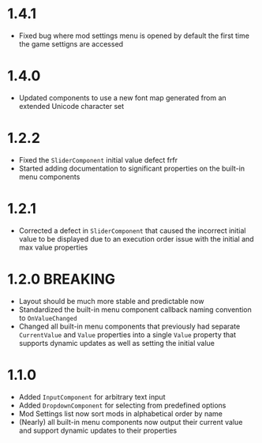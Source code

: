 # 1.4.1
- Fixed bug where mod settings menu is opened by default the first time the game settigns are accessed

# 1.4.0
- Updated components to use a new font map generated from an extended Unicode character set

# 1.2.2
- Fixed the `SliderComponent` initial value defect frfr
- Started adding documentation to significant properties on the built-in menu components

# 1.2.1
- Corrected a defect in `SliderComponent` that caused the incorrect initial value to be displayed due to an execution order issue with the initial and max value properties

# 1.2.0 **BREAKING**
- Layout should be much more stable and predictable now
- Standardized the built-in menu component callback naming convention to `OnValueChanged`
- Changed all built-in menu components that previously had separate `CurrentValue` and `Value` properties into a single `Value` property that supports dynamic updates as well as setting the initial value


# 1.1.0

- Added `InputComponent` for arbitrary text input
- Added `DropdownComponent` for selecting from predefined options
- Mod Settings list now sort mods in alphabetical order by name
- (Nearly) all built-in menu components now output their current value and support dynamic updates to their properties

